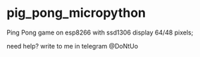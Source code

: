# pig_pong_micropython
Ping Pong game on esp8266 with ssd1306 display 64/48 pixels;

need help? write to me in telegram @DoNtUo

